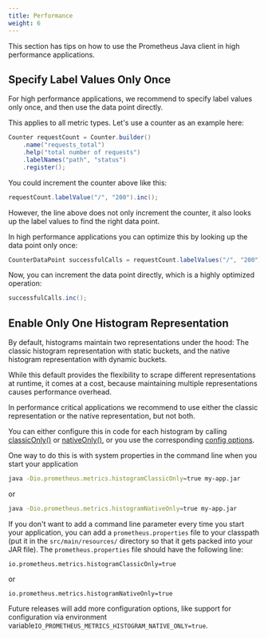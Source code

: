 ```yaml
---
title: Performance
weight: 6
---
```


This section has tips on how to use the Prometheus Java client in high performance applications.

## Specify Label Values Only Once

For high performance applications, we recommend to specify label values only once, and then use the
data point directly.

This applies to all metric types. Let's use a counter as an example here:

```java
Counter requestCount = Counter.builder()
    .name("requests_total")
    .help("total number of requests")
    .labelNames("path", "status")
    .register();
```

You could increment the counter above like this:

```java
requestCount.labelValue("/", "200").inc();
```

However, the line above does not only increment the counter, it also looks up the label values to
find the right data point.

In high performance applications you can optimize this by looking up the data point only once:

```java
CounterDataPoint successfulCalls = requestCount.labelValues("/", "200");
```

Now, you can increment the data point directly, which is a highly optimized operation:

```java
successfulCalls.inc();
```

## Enable Only One Histogram Representation

By default, histograms maintain two representations under the hood: The classic histogram
representation with static buckets, and the native histogram representation with dynamic buckets.

While this default provides the flexibility to scrape different representations at runtime, it comes
at a cost, because maintaining multiple representations causes performance overhead.

In performance critical applications we recommend to use either the classic representation or the
native representation, but not both.

You can either configure this in code for each histogram by
calling [classicOnly()](</client_java/api/io/prometheus/metrics/core/metrics/Histogram.Builder.html#classicOnly()>)
or [nativeOnly()](</client_java/api/io/prometheus/metrics/core/metrics/Histogram.Builder.html#nativeOnly()>),
or you use the corresponding [config options](../../config/config/).

One way to do this is with system properties in the command line when you start your application

```sh
java -Dio.prometheus.metrics.histogramClassicOnly=true my-app.jar
```

or

```sh
java -Dio.prometheus.metrics.histogramNativeOnly=true my-app.jar
```

If you don't want to add a command line parameter every time you start your application, you can add
a `prometheus.properties` file to your classpath (put it in the `src/main/resources/` directory so
that it gets packed into your JAR file). The `prometheus.properties` file should have the following
line:

```properties
io.prometheus.metrics.histogramClassicOnly=true
```

or

```properties
io.prometheus.metrics.histogramNativeOnly=true
```

Future releases will add more configuration options, like support for configuration via environment
variable`IO_PROMETHEUS_METRICS_HISTOGRAM_NATIVE_ONLY=true`.
